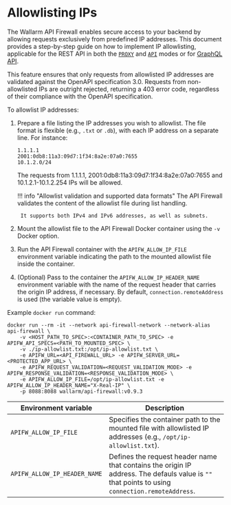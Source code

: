 # Allowlisting IPs

The Wallarm API Firewall enables secure access to your backend by allowing requests exclusively from predefined IP addresses. This document provides a step-by-step guide on how to implement IP allowlisting, applicable for the REST API in both the [`PROXY`](../installation-guides/docker-container.md) and [`API`](../installation-guides/api-mode.md) modes or for [GraphQL API](../installation-guides/graphql/docker-container.md).

This feature ensures that only requests from allowlisted IP addresses are validated against the OpenAPI specification 3.0. Requests from non-allowlisted IPs are outright rejected, returning a 403 error code, regardless of their compliance with the OpenAPI specification.

To allowlist IP addresses:

1. Prepare a file listing the IP addresses you wish to allowlist. The file format is flexible (e.g., `.txt` or `.db`), with each IP address on a separate line. For instance:

    ```
    1.1.1.1
    2001:0db8:11a3:09d7:1f34:8a2e:07a0:7655
    10.1.2.0/24
    ```

    The requests from 1.1.1.1, 2001:0db8:11a3:09d7:1f34:8a2e:07a0:7655 and 10.1.2.1-10.1.2.254 IPs will be allowed.

    !!! info "Allowlist validation and supported data formats"
        The API Firewall validates the content of the allowlist file during list handling.

        It supports both IPv4 and IPv6 addresses, as well as subnets.
1. Mount the allowlist file to the API Firewall Docker container using the `-v` Docker option.
1. Run the API Firewall container with the `APIFW_ALLOW_IP_FILE` environment variable indicating the path to the mounted allowlist file inside the container.
1. (Optional) Pass to the container the `APIFW_ALLOW_IP_HEADER_NAME` environment variable with the name of the request header that carries the origin IP address, if necessary. By default, `connection.remoteAddress` is used (the variable value is empty).

Example `docker run` command:

```
docker run --rm -it --network api-firewall-network --network-alias api-firewall \
    -v <HOST_PATH_TO_SPEC>:<CONTAINER_PATH_TO_SPEC> -e APIFW_API_SPECS=<PATH_TO_MOUNTED_SPEC> \
    -v ./ip-allowlist.txt:/opt/ip-allowlist.txt \
    -e APIFW_URL=<API_FIREWALL_URL> -e APIFW_SERVER_URL=<PROTECTED_APP_URL> \
    -e APIFW_REQUEST_VALIDATION=<REQUEST_VALIDATION_MODE> -e APIFW_RESPONSE_VALIDATION=<RESPONSE_VALIDATION_MODE> \
    -e APIFW_ALLOW_IP_FILE=/opt/ip-allowlist.txt -e APIFW_ALLOW_IP_HEADER_NAME="X-Real-IP" \
    -p 8088:8088 wallarm/api-firewall:v0.9.3
```

| Environment variable | Description |
| -------------------- | ----------- |
| `APIFW_ALLOW_IP_FILE` | Specifies the container path to the mounted file with allowlisted IP addresses (e.g., `/opt/ip-allowlist.txt`). |
| `APIFW_ALLOW_IP_HEADER_NAME` | Defines the request header name that contains the origin IP address. The defauls value is `""` that points to using `connection.remoteAddress`. |
